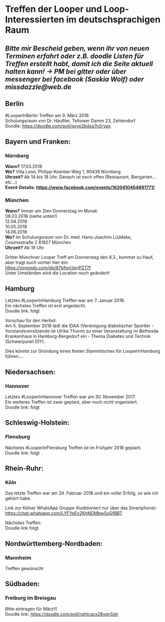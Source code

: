 # Treffen der Looper und Loop-Interessierten im deutschsprachigen Raum

## _Bitte mir Bescheid geben, wenn ihr von neuen Terminen erfahrt oder z.B. doodle Listen für Treffen erstellt habt, damit ich die Seite aktuell halten kann! -> PM bei gitter oder über messenger bei facebook (Saskia Wolf) oder missdazzle@web.de_

## Berlin
#LooperInBerlin Treffen am 9. März 2018  
Schulungsraum von Dr. Häußler, Teltower Damm 23, Zehlendorf  
Doodle: https://doodle.com/poll/qxye2bdsg7n2rypx  


## Bayern und Franken:

### Nürnberg
**Wann?** 17.03.2018  
**Wo?** Villa Leon, Philipp-Koerber-Weg 1, 90439 Nürnberg  
**Uhrzeit?** Ab 14 bis 18 Uhr. Danach ist noch offen (Restaurant, Biergarten... etc...)  
**Event-Details: https://www.facebook.com/events/1620410464691771/**

### München
**Wann?** Immer am 2ten Donnerstag im Monat:   
08.03.2018 (siehe unten!)  
12.04.2018  
10.05.2018  
14.06.2018  
**Wo?** Im Schulungsraum von Dr. med. Hans-Joachim Lüddeke, Cosimastraße 2 81927 München  
**Uhrzeit?** Ab 19 Uhr  

Dritter Münchner Looper Treff am Donnerstag den 8.3., kommet zu Hauf, aber tragt euch vorher hier ein:  
https://xoyondo.com/dp/87bfgyUprjPZT7f  
Unter Umständen wird die Location noch geändert!
  

## Hamburg
Letztes #LooperInHamburg Treffen war am 7. Januar 2018.  
Ein nächstes Treffen ist erst angedacht.  
Doodle link: folgt 
  
Vorschau für den Herbst:  
Am 5. September 2018 lädt die IDAA (Vereinigung diabetischer Sportler - Vorstandsvorsitzende ist Ulrike Thurm) zu einer Veranstaltung im Bethesda Krankenhaus in Hamburg-Bergedorf ein - Thema Diabetes und Technik (Schwerpunkt DIY).  
 
Dies könnte zur Gründung eines festen Stammtisches für LooperInHamburg führen.... 
 
 
## Niedersachsen:  
  
### Hannover  
Letztes #LooperInHannover Treffen war am 30. November 2017.  
Ein weiteres Treffen ist zwar geplant, aber noch nicht organisiert.  
Doodle link: folgt  
 
 
## Schleswig-Holstein:  
  
### Flensburg  
Nächstes #LooperInFlensburg Treffen ist im Frühjahr 2018 geplant.  
Doodle link: folgt  
  
  
## Rhein-Ruhr:  
   
### Köln  
Das letzte Treffen war am 24. Februar 2018 und ein voller Erfolg, so wie ich gehört habe. 
 
Link zur Kölner WhatsApp Gruppe (funktioniert nur über das Smartphone):  
https://chat.whatsapp.com/LYFYeEv2KhNDMbwSuGfBBT 
  
Nächstes Treffen:  
Doodle link folgt.  
 
 
## Nordwürttemberg-Nordbaden:  
  
### Mannheim  
Treffen gewünscht  
 
 
## Südbaden:  
  
### Freiburg im Breisgau  
Bitte eintragen für März!!!  
Doodle link: https://doodle.com/poll/rphtcaxx28ygn5dn  




